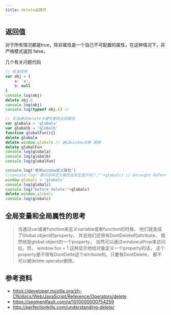 ```yaml
---
title: delete运算符
---
```

## 返回值
对于所有情况都是true，除非属性是一个自己不可配置的属性，在这种情况下，非严格模式返回 false。

几个有关问题代码
``` javascript
// 标准使用
var obj = {
    a: 'a',
    b: null
}
console.log(obj)
delete obj.b
console.log(obj)
console.log(typeof obj.b) //

// 无法通过delete关键字删除全局属性
var globala = 'globala'
var globalb = 'globalb'
function globalFun(){}
delete globala
delete window.globalb // 通过window对象 删除
delete globalFun
console.log(globala)
console.log(globalb)
console.log(globalFun)

console.log('使用window定义属性')
//console.log('请问这样定义属性会发生提升吗？:"'+globalc) // Uncaught ReferenceError: globalc is not defined
window.globalc = 'globalc'
console.log(globalc)
console.log("before delete:"+globalc)
delete window.globalc
console.log(globalc)


```

## 全局变量和全局属性的思考
> 当通过var或者function来定义variable或者function的时候， 他们就变成了Global object的property， 并且他们还带有DontDelete的attribute。 既然他是global object的一个property， 当然可以通过window.aProp来访问拉。而， window.foo = 1 这种显示地给对象定义一个property的话， 这个property是不带有DontDelte这个attribute的。只要有DontDelete， 都不可以被delete operator删除。

## 参考资料
- https://developer.mozilla.org/zh-CN/docs/Web/JavaScript/Reference/Operators/delete
- https://segmentfault.com/q/1010000000754259
- http://perfectionkills.com/understanding-delete/